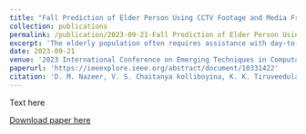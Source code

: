 ```yaml
---
title: "Fall Prediction of Elder Person Using CCTV Footage and Media Framework"
collection: publications
permalink: /publication/2023-09-21-Fall Prediction of Elder Person Using CCTV Footage and Media Framework
excerpt: 'The elderly population often requires assistance with day-to-day activities and healthcare. The development and use of efficient procedures and systems that would enable affordable clinic care and monitoring services, particularly for the senior population, are receiving more attention. The concept of “ageing in place” refers to the capability of older individuals to live in their own homes and communities comfortably, securely, and independently, without being restricted by their age, financial situation, or physical ability. Moving in with relatives, relocating to a medical facility, or entering an assisted living facility can all cause psychological distress for older adults. This stress can deteriorate their health and lower their quality of life. MediaPipe Body Landmark model employs BlazePose to infer 33 3D body landmarks or 25 upper-body landmarks from RGB video frames to provide high-quality body posture monitoring. It can be configured to focus solely on the upper body, in which case it only estimates the first 25 landmarks, but typically, it identifies landmarks for every body pose. MediaPipe Hands is an effective method for monitoring hands and fingers. A single picture may be used to infer up to 21 3D hand landmarks. Mobile devices can enable a variety of modern life applications by simultaneously detecting human gestures, face landmarks, and hand movements in real-time, such as augmented reality try-on and effects, posture control, sign language recognition, fitness and sport analysis, and posture control.MediaPipe now offers immediate, exact, distinct, yet complementary solutions for these challenging jobs. Combining them all into a real-time, conceptually cohesive edge solution requires the simultaneous inference ofmany, dependent neural networks, which makes it a particularly difficult challenge. We are proposing a low cost and efficient system by using mediapipe body landmark model for extracting the features and PCA-LSTM algorithm to predict the fall in elderly people.'
date: 2023-09-21
venue: '2023 International Conference on Emerging Techniques in Computational Intelligence (ICETCI)'
paperurl: 'https://ieeexplore.ieee.org/abstract/document/10331422'
citation: 'D. M. Nazeer, V. S. Chaitanya kolliboyina, K. K. Tiruveedula, I. s. H. Punithavathi, C. Shwetha and D. Anusha, "Fall Prediction of Elder Person Using CCTV Footage and Media Framework," 2023 International Conference on Emerging Techniques in Computational Intelligence (ICETCI), Hyderabad, India, 2023, pp. 138-144, doi: 10.1109/ICETCI58599.2023.10331422.'
---
```

Text here

[Download paper here](https://ieeexplore.ieee.org/abstract/document/10331422)
